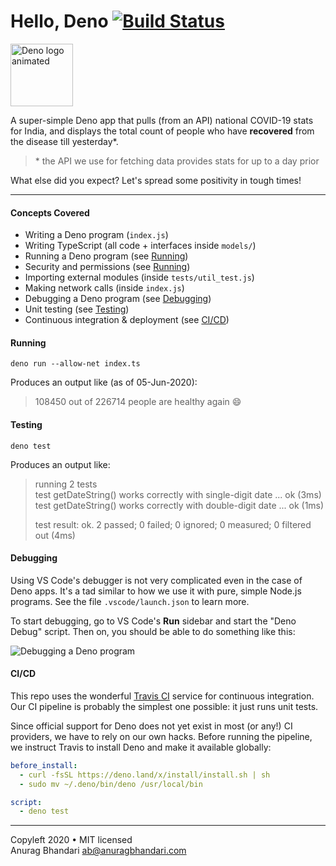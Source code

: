 # Hello, Deno [![Build Status](https://travis-ci.com/anuragbhd/hello-deno.svg?branch=master)](https://travis-ci.com/anuragbhd/hello-deno)

<img width="100" alt="Deno logo animated" src="https://camo.githubusercontent.com/135431e1073ba63356d050b4f449d1cc503f457c/68747470733a2f2f64656e6f6c69622e6769746875622e696f2f616e696d617465642d64656e6f2d6c6f676f2f64656e6f2d636972636c652d32346670732e676966" />

A super-simple Deno app that pulls (from an API) national COVID-19 stats for India, and displays the total count of people who have **recovered** from the disease till yesterday\*.

> \* the API we use for fetching data provides stats for up to a day prior

What else did you expect? Let's spread some positivity in tough times!

---

#### Concepts Covered

- Writing a Deno program (`index.js`)
- Writing TypeScript (all code + interfaces inside `models/`)
- Running a Deno program (see [Running](#running))
- Security and permissions (see [Running](#running))
- Importing external modules (inside `tests/util_test.js`)
- Making network calls (inside `index.js`)
- Debugging a Deno program (see [Debugging](#debugging))
- Unit testing (see [Testing](#testing))
- Continuous integration & deployment (see [CI/CD](#cicd))

#### Running

```
deno run --allow-net index.ts
```

Produces an output like (as of 05-Jun-2020):

> 108450 out of 226714 people are healthy again 😄

#### Testing

```
deno test
```

Produces an output like:

> running 2 tests  
> test getDateString() works correctly with single-digit date ... ok (3ms)  
> test getDateString() works correctly with double-digit date ... ok (1ms)
>
> test result: ok. 2 passed; 0 failed; 0 ignored; 0 measured; 0 filtered out (4ms)

#### Debugging

Using VS Code's debugger is not very complicated even in the case of Deno apps. It's a tad similar to how we use it with pure, simple Node.js programs. See the file `.vscode/launch.json` to learn more.

To start debugging, go to VS Code's **Run** sidebar and start the "Deno Debug" script. Then on, you should be able to do something like this:

![Debugging a Deno program](https://user-images.githubusercontent.com/1288616/83829482-98959580-a700-11ea-86a2-a1b4e7199d3b.png)

#### CI/CD

This repo uses the wonderful [Travis CI](https://travis-ci.com/) service for continuous integration. Our CI pipeline is probably the simplest one possible: it just runs unit tests.

Since official support for Deno does not yet exist in most (or any!) CI providers, we have to rely on our own hacks. Before running the pipeline, we instruct Travis to install Deno and make it available globally:

```yaml
before_install:
  - curl -fsSL https://deno.land/x/install/install.sh | sh
  - sudo mv ~/.deno/bin/deno /usr/local/bin

script:
  - deno test
```

---

Copyleft 2020 • MIT licensed  
Anurag Bhandari <ab@anuragbhandari.com>
